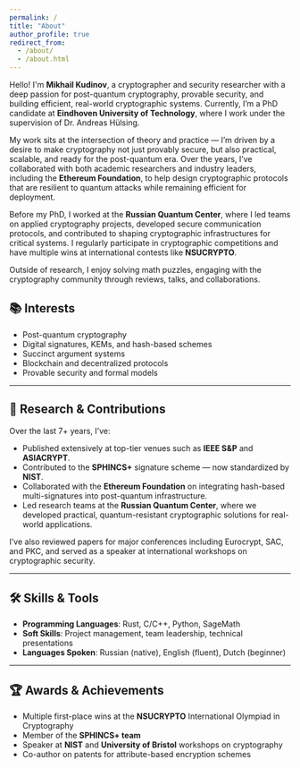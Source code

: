 ```yaml
---
permalink: /
title: "About"
author_profile: true
redirect_from: 
  - /about/
  - /about.html
---
```


Hello! I'm **Mikhail Kudinov**, a cryptographer and security researcher with a deep passion for post-quantum cryptography, provable security, and building efficient, real-world cryptographic systems. Currently, I’m a PhD candidate at **Eindhoven University of Technology**, where I work under the supervision of Dr. Andreas Hülsing.

My work sits at the intersection of theory and practice — I’m driven by a desire to make cryptography not just provably secure, but also practical, scalable, and ready for the post-quantum era. Over the years, I’ve collaborated with both academic researchers and industry leaders, including the **Ethereum Foundation**, to help design cryptographic protocols that are resilient to quantum attacks while remaining efficient for deployment.

Before my PhD, I worked at the **Russian Quantum Center**, where I led teams on applied cryptography projects, developed secure communication protocols, and contributed to shaping cryptographic infrastructures for critical systems. I regularly participate in cryptographic competitions and have multiple wins at international contests like **NSUCRYPTO**.

Outside of research, I enjoy solving math puzzles, engaging with the cryptography community through reviews, talks, and collaborations.

## 📚 Interests

- Post-quantum cryptography  
- Digital signatures, KEMs, and hash-based schemes  
- Succinct argument systems  
- Blockchain and decentralized protocols  
- Provable security and formal models

---

## 🧠 Research & Contributions

Over the last 7+ years, I’ve:

- Published extensively at top-tier venues such as **IEEE S&P** and **ASIACRYPT**.
- Contributed to the **SPHINCS+** signature scheme — now standardized by **NIST**.
- Collaborated with the **Ethereum Foundation** on integrating hash-based multi-signatures into post-quantum infrastructure.
- Led research teams at the **Russian Quantum Center**, where we developed practical, quantum-resistant cryptographic solutions for real-world applications.

I’ve also reviewed papers for major conferences including Eurocrypt, SAC, and PKC, and served as a speaker at international workshops on cryptographic security.

---

## 🛠 Skills & Tools

- **Programming Languages**: Rust, C/C++, Python, SageMath  
- **Soft Skills**: Project management, team leadership, technical presentations  
- **Languages Spoken**: Russian (native), English (fluent), Dutch (beginner)

---

## 🏆 Awards & Achievements

-  Multiple first-place wins at the **NSUCRYPTO** International Olympiad in Cryptography  
-  Member of the **SPHINCS+ team**  
-  Speaker at **NIST** and **University of Bristol** workshops on cryptography  
-  Co-author on patents for attribute-based encryption schemes